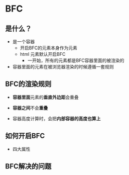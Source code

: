 # BFC



## **是什么？**

- 是一个容器
  - 开启BFC的元素本身作为元素
  - html 元素默认开启BFC
    - 一开始，所有的元素都是BFC容器里面的被渲染的
- 容器里面的元素在被浏览器渲染的时候遵循一套规则



## **BFC的渲染规则**

- **容器里面**元素的**垂直外边距**会重叠

- **容器之间**不会**重叠**

- 容器高度计算时，会把**内部容器的高度也算上**

  



## 如何开启BFC

- 四大属性





## BFC解决的问题

